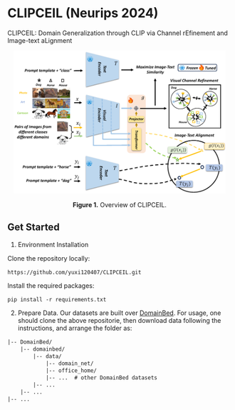 # CLIPCEIL (Neurips 2024)
CLIPCEIL: Domain Generalization through CLIP via Channel rEfinement and Image-text aLignment
<p align="center">
<img src=".\figs\overview.png" height = "320" alt="" align=center />
<br><br>
<b>Figure 1.</b> Overview of CLIPCEIL.
</p>

## Get Started

1. Environment Installation

Clone the repository locally:

```
https://github.com/yuxi120407/CLIPCEIL.git
```

Install the required packages:

```
pip install -r requirements.txt
```
2. Prepare Data. Our datasets are built over [DomainBed](https://github.com/facebookresearch/DomainBed). For usage, one should clone the above repositorie, then download data following the instructions, and arrange the folder as:
```plain
|-- DomainBed/
    |-- domainbed/
        |-- data/
            |-- domain_net/
            |-- office_home/
            |-- ...  # other DomainBed datasets
        |-- ...
    |-- ...
|-- ...
```
